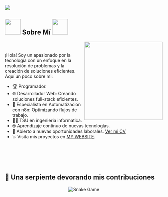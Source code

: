 <img src="https://renebello.com/image/renebello-banner.png">

<br>
	
## <picture><img src = "https://renebello.com/image/about_me.gif" width = 50px></picture> Sobre Mí <picture><img src = "https://renebello.com/image/about_me.gif" width = 50px></picture>

<picture> <img align="right" src="https://renebello.com/image/Right_Side.gif" width = 250px></picture>

<br><br>
¡Hola! Soy un apasionado por la tecnología con un enfoque en la resolución de problemas y la creación de soluciones eficientes. Aquí un poco sobre mi:

- 🏆 Programador.
- 🌐 Desarrollador Web: Creando soluciones full-stack eficientes.
- 🤖 Especialista en Automatización con n8n: Optimizando flujos de trabajo.
- 🧑‍🎓 TSU en ingenieria informatica.
- 🤓 Aprendizaje continuo de nuevas tecnologías.
- 💼 Abierto a nuevas oportunidades laborales. [Ver mi CV](https://renebello.com/document/renecurriculum.pdf)
- :boom: Visita mis proyectos en [MY WEBSITE](https://renebello.com).
<br>

</br></br>
## 🐍 Una serpiente devorando mis contribuciones
	
<p align = "center">
	<img src = "https://renebello.com/image/github-contribution-grid-snake.svg" alt = "Snake Game"/>
</p>
